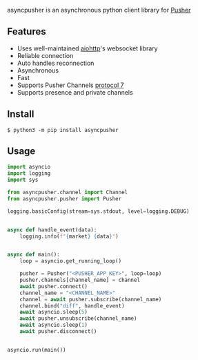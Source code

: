 asyncpusher is an asynchronous python client library for [Pusher](https://pusher.com/channels/)

## Features

- Uses well-maintained [aiohttp](https://github.com/aio-libs/aiohttp)'s websocket library
- Reliable connection
- Auto handles reconnection
- Asynchronous
- Fast
- Supports Pusher Channels [protocol 7](https://pusher.com/docs/channels/library_auth_reference/pusher-websockets-protocol/)
- Supports presence and private channels

## Install

```
$ python3 -m pip install asyncpusher
```

## Usage

```python
import asyncio
import logging
import sys

from asyncpusher.channel import Channel
from asyncpusher.pusher import Pusher

logging.basicConfig(stream=sys.stdout, level=logging.DEBUG)


async def handle_event(data):
    logging.info(f"{market} {data}")


async def main():
    loop = asyncio.get_running_loop()

    pusher = Pusher("<PUSHER_APP_KEY>", loop=loop)
    pusher.channels[channel_name] = channel
    await pusher.connect()
    channel_name = "<CHANNEL_NAME>"
    channel = await pusher.subscribe(channel_name)
    channel.bind("diff", handle_event)
    await asyncio.sleep(5)
    await pusher.unsubscribe(channel_name)
    await asyncio.sleep(1)
    await pusher.disconnect()


asyncio.run(main())
```
